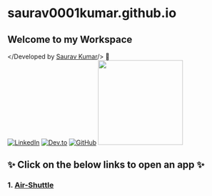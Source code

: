 # saurav0001kumar.github.io
## Welcome to my Workspace
</Developed by [Saurav Kumar](https://www.linkedin.com/in/saurav0001kumar/)/> 💬  
[![LinkedIn](https://img.shields.io/badge/linkedin-%230077B5.svg?style=for-the-badge&logo=linkedin&logoColor=white)](https://www.linkedin.com/in/saurav0001kumar/)
[![Dev.to](https://img.shields.io/badge/dev.to-0A0A0A?style=for-the-badge&logo=dev.to&logoColor=white)](https://dev.to/saurav0001kumar)
[![GitHub](https://img.shields.io/badge/github-%23121011.svg?style=for-the-badge&logo=github&logoColor=white)](https://github.com/saurav0001kumar)
[<img src="https://omranic.com/wp-content/uploads/2017/09/google-developers.png" width=190>](https://g.dev/saurav0001kumar)

## ✨ Click on the below links to open an app ✨
### 1. [Air-Shuttle](https://saurav0001kumar.github.io/air-shuttle/)
